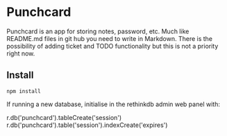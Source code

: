# Punchcard

Punchcard is an app for storing notes, password, etc. Much like README.md files in git hub you need to write in Markdown.
There is the possibility of adding ticket and TODO functionality but this is not a priority right now.

## Install

```
npm install
```

If running a new database, initialise in the rethinkdb admin web panel with:

r.db('punchcard').tableCreate('session')
r.db('punchcard').table('session').indexCreate('expires')
